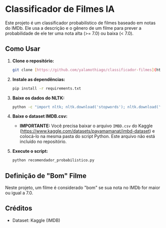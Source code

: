 # Classificador de Filmes IA

Este projeto é um classificador probabilístico de filmes baseado em notas do IMDb. Ele usa a descrição e o gênero de um filme para prever a probabilidade de ele ter uma nota alta (>= 7.0) ou baixa (< 7.0).

## Como Usar

1.  **Clone o repositório:**
    ```bash
    git clone [https://github.com/yalamothiago/classificador-filmes](https://github.com/yalamothiago/classificador-filmes)
    ```
   
2.  **Instale as dependências:**
    ```bash
    pip install -r requirements.txt
    ```

3.  **Baixe os dados do NLTK:**
    ```bash
    python -c "import nltk; nltk.download('stopwords'); nltk.download('wordnet'); nltk.download('omw-1.4')"
    ```

4.  **Baixe o dataset IMDB.csv:**
    * **IMPORTANTE:** Você precisa baixar o arquivo `IMBD.csv` do Kaggle (https://www.kaggle.com/datasets/payamamanat/imbd-dataset) e colocá-lo na mesma pasta do script Python. Este arquivo não está incluído no repositório.

5.  **Execute o script:**
    ```bash
    python recomendador_probabilistico.py
    ```
  

## Definição de "Bom" Filme

Neste projeto, um filme é considerado "bom" se sua nota no IMDb for maior ou igual a 7.0.

## Créditos

* Dataset: Kaggle (IMDB)